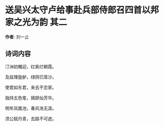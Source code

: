 # 送吴兴太守卢给事赴兵部侍郎召四首以邦家之光为韵  其二

**作者**: 刘一止

## 诗词内容

汀洲初檝迎，红紫烂朝霞。

及兹理旋舻，绿阴已笼沙。

使君如东君，来去不恋家。

独持五色笔，摛辞灿芳华。

明年凤凰池，春风浩无涯。

须公赋丹青，去路不可遮。

